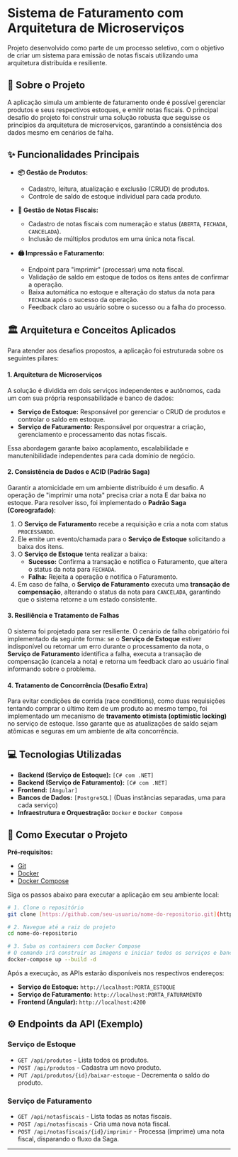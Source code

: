 # Sistema de Faturamento com Arquitetura de Microserviços

Projeto desenvolvido como parte de um processo seletivo, com o objetivo de criar um sistema para emissão de notas fiscais utilizando uma arquitetura distribuída e resiliente.

## 📝 Sobre o Projeto

A aplicação simula um ambiente de faturamento onde é possível gerenciar produtos e seus respectivos estoques, e emitir notas fiscais. O principal desafio do projeto foi construir uma solução robusta que seguisse os princípios da arquitetura de microserviços, garantindo a consistência dos dados mesmo em cenários de falha.

## ✨ Funcionalidades Principais

* **📦 Gestão de Produtos:**
    * Cadastro, leitura, atualização e exclusão (CRUD) de produtos.
    * Controle de saldo de estoque individual para cada produto.

* **📄 Gestão de Notas Fiscais:**
    * Cadastro de notas fiscais com numeração e status (`ABERTA`, `FECHADA`, `CANCELADA`).
    * Inclusão de múltiplos produtos em uma única nota fiscal.

* **🖨️ Impressão e Faturamento:**
    * Endpoint para "imprimir" (processar) uma nota fiscal.
    * Validação de saldo em estoque de todos os itens antes de confirmar a operação.
    * Baixa automática no estoque e alteração do status da nota para `FECHADA` após o sucesso da operação.
    * Feedback claro ao usuário sobre o sucesso ou a falha do processo.

## 🏛️ Arquitetura e Conceitos Aplicados

Para atender aos desafios propostos, a aplicação foi estruturada sobre os seguintes pilares:

#### 1. Arquitetura de Microserviços
A solução é dividida em dois serviços independentes e autônomos, cada um com sua própria responsabilidade e banco de dados:
* **Serviço de Estoque:** Responsável por gerenciar o CRUD de produtos e controlar o saldo em estoque.
* **Serviço de Faturamento:** Responsável por orquestrar a criação, gerenciamento e processamento das notas fiscais.

Essa abordagem garante baixo acoplamento, escalabilidade e manutenibilidade independentes para cada domínio de negócio.

#### 2. Consistência de Dados e ACID (Padrão Saga)
Garantir a atomicidade em um ambiente distribuído é um desafio. A operação de "imprimir uma nota" precisa criar a nota E dar baixa no estoque. Para resolver isso, foi implementado o **Padrão Saga (Coreografado)**:

1.  O **Serviço de Faturamento** recebe a requisição e cria a nota com status `PROCESSANDO`.
2.  Ele emite um evento/chamada para o **Serviço de Estoque** solicitando a baixa dos itens.
3.  O **Serviço de Estoque** tenta realizar a baixa:
    * **Sucesso:** Confirma a transação e notifica o Faturamento, que altera o status da nota para `FECHADA`.
    * **Falha:** Rejeita a operação e notifica o Faturamento.
4.  Em caso de falha, o **Serviço de Faturamento** executa uma **transação de compensação**, alterando o status da nota para `CANCELADA`, garantindo que o sistema retorne a um estado consistente.

#### 3. Resiliência e Tratamento de Falhas
O sistema foi projetado para ser resiliente. O cenário de falha obrigatório foi implementado da seguinte forma: se o **Serviço de Estoque** estiver indisponível ou retornar um erro durante o processamento da nota, o **Serviço de Faturamento** identifica a falha, executa a transação de compensação (cancela a nota) e retorna um feedback claro ao usuário final informando sobre o problema.

#### 4. Tratamento de Concorrência (Desafio Extra)
Para evitar condições de corrida (race conditions), como duas requisições tentando comprar o último item de um produto ao mesmo tempo, foi implementado um mecanismo de **travamento otimista (optimistic locking)** no serviço de estoque. Isso garante que as atualizações de saldo sejam atômicas e seguras em um ambiente de alta concorrência.

## 💻 Tecnologias Utilizadas

* **Backend (Serviço de Estoque):** `[C# com .NET]`
* **Backend (Serviço de Faturamento):** `[C# com .NET]`
* **Frontend:** `[Angular]`
* **Bancos de Dados:** `[PostgreSQL]` (Duas instâncias separadas, uma para cada serviço)
* **Infraestrutura e Orquestração:** `Docker` e `Docker Compose`

## 🚀 Como Executar o Projeto

**Pré-requisitos:**
* [Git](https://git-scm.com/)
* [Docker](https://www.docker.com/products/docker-desktop/)
* [Docker Compose](https://docs.docker.com/compose/)

Siga os passos abaixo para executar a aplicação em seu ambiente local:

```bash
# 1. Clone o repositório
git clone [https://github.com/seu-usuario/nome-do-repositorio.git](https://github.com/seu-usuario/nome-do-repositorio.git)

# 2. Navegue até a raiz do projeto
cd nome-do-repositorio

# 3. Suba os containers com Docker Compose
# O comando irá construir as imagens e iniciar todos os serviços e bancos de dados.
docker-compose up --build -d
```
Após a execução, as APIs estarão disponíveis nos respectivos endereços:
* **Serviço de Estoque:** `http://localhost:PORTA_ESTOQUE`
* **Serviço de Faturamento:** `http://localhost:PORTA_FATURAMENTO`
* **Frontend (Angular):** `http://localhost:4200`

## ⚙️ Endpoints da API (Exemplo)

### Serviço de Estoque
* `GET /api/produtos` - Lista todos os produtos.
* `POST /api/produtos` - Cadastra um novo produto.
* `PUT /api/produtos/{id}/baixar-estoque` - Decrementa o saldo do produto.

### Serviço de Faturamento
* `GET /api/notasfiscais` - Lista todas as notas fiscais.
* `POST /api/notasfiscais` - Cria uma nova nota fiscal.
* `POST /api/notasfiscais/{id}/imprimir` - Processa (imprime) uma nota fiscal, disparando o fluxo da Saga.

---